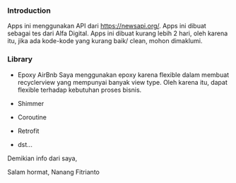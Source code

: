### Introduction
Apps ini menggunakan API dari https://newsapi.org/. Apps ini dibuat sebagai tes dari Alfa Digital. Apps ini dibuat kurang lebih 2 hari, oleh karena itu, jika ada kode-kode yang kurang baik/ clean, mohon dimaklumi.

### Library
- Epoxy AirBnb
Saya menggunakan epoxy karena flexible dalam membuat recyclerview yang mempunyai banyak view type.
Oleh karena itu, dapat flexible terhadap kebutuhan proses bisnis.

- Shimmer
- Coroutine
- Retrofit
- dst...

Demikian info dari saya,

Salam hormat,
Nanang Fitrianto
